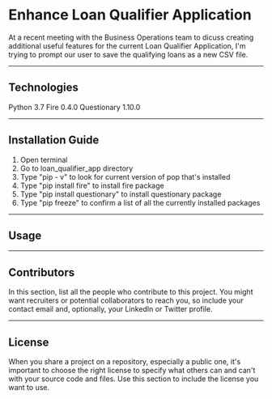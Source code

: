 # Enhance Loan Qualifier Application 

At a recent meeting with the Business Operations team to dicuss creating additional useful features for the current Loan Qualifier Application, I'm trying to prompt our user to save the qualifying loans as a new CSV file. 

---

## Technologies

Python 3.7 
Fire 0.4.0
Questionary 1.10.0

---

## Installation Guide

1. Open terminal 
2. Go to loan_qualifier_app directory 
3. Type "pip - v" to look for current version of pop that's installed 
4. Type "pip install fire" to install fire package
5. Type "pip install questionary" to install questionary package 
6. Type "pip freeze" to confirm a list of all the currently installed packages 

---

## Usage



---

## Contributors

In this section, list all the people who contribute to this project. You might want recruiters or potential collaborators to reach you, so include your contact email and, optionally, your LinkedIn or Twitter profile.

---

## License

When you share a project on a repository, especially a public one, it's important to choose the right license to specify what others can and can't with your source code and files. Use this section to include the license you want to use.
